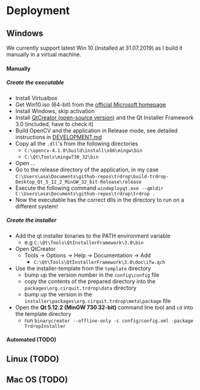 # Deployment

## Windows

We currently support latest Win 10 (installed at 31.07.2019) as I build it manually in a virtual machine.

#### Manually

##### Create the executable

* Install Virtualbox
* Get Win10.iso (64-bit) from the [official Microsoft homepage](https://www.microsoft.com/en-us/software-download/windows10ISO)
* Install Windows, skip activation
* Install [QtCreator (open-source version)](https://www.qt.io/download) and the Qt Installer Framework 3.0 (included, have to check it)
* Build OpenCV and the application in Release mode, see detailed instructions in [DEVELOPMENT.md](DEVELOPMENT.md)
* Copy all the `.dll`'s from the following directories
    - `C:\opencv-4.1.0\build\install\x86\mingw\bin`
    - `C:\Qt\Tools\mingw730_32\bin`
* Open ...
* Go to the release directory of the application, in my case `C:\Users\asa\Documents\github-repos\trdrop\build-trdrop-Desktop_Qt_5_12_2_MinGW_32_bit-Release\release`
* Execute the following command `windeployqt.exe --qmldir C:\Users\asa\Documents\github-repos\trdrop\trdrop .`
* Now the executable has the correct dlls in the directory to run on a different system!

##### Create the installer

* Add the qt installer binaries to the PATH environment variable
    - e.g `C:\Qt\Tools\QtInstallerFramework\3.0\bin`
* Open QtCreator
    - Tools -> Options -> Help -> Documentation -> Add
        + `C:\Qt\Tools\QtInstallerFramework\3.0\doc\ifw.qch`
* Use the installer-template from the `template` directory
    - bump up the version number in the `config\config` file
    - copy the contents of the prepared directory into the `packages\org.cirquit.trdrop\data` directory
    - bump up the version in the `installer\packages\org.cirquit.trdrop\meta\package` file
* Open the **Qt 5.12.2 (MinGW 730 32-bit)** command line tool and `cd` into the template directory
    - run `binarycreator --offline-only -c config/config.xml -package TrdropInstaller`

#### Automated (TODO)



## Linux (TODO)

## Mac OS (TODO)